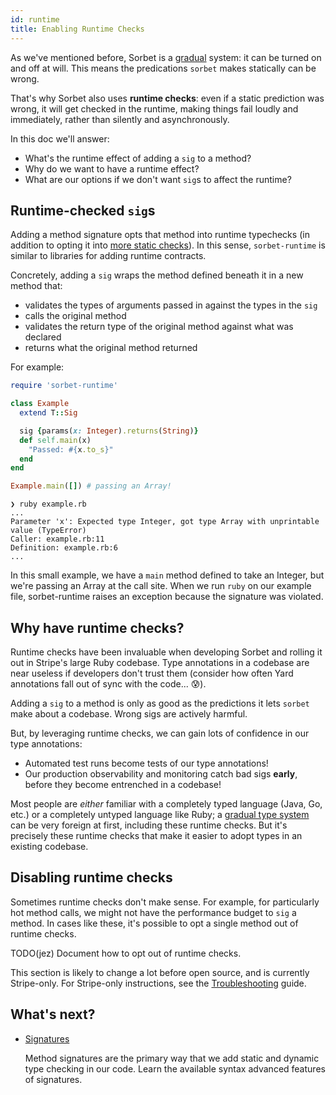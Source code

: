 ```yaml
---
id: runtime
title: Enabling Runtime Checks
---
```


As we've mentioned before, Sorbet is a [gradual](gradual.md) system: it can be
turned on and off at will. This means the predications `sorbet` makes statically
can be wrong.

That's why Sorbet also uses **runtime checks**: even if a static prediction was
wrong, it will get checked in the runtime, making things fail loudly and
immediately, rather than silently and asynchronously.

In this doc we'll answer:

- What's the runtime effect of adding a `sig` to a method?
- Why do we want to have a runtime effect?
- What are our options if we don't want `sig`s to affect the runtime?


## Runtime-checked `sig`s

Adding a method signature opts that method into runtime typechecks (in addition
to opting it into [more static checks](static.md)). In this sense,
`sorbet-runtime` is similar to libraries for adding runtime contracts.

Concretely, adding a `sig` wraps the method defined beneath it in a new method
that:

- validates the types of arguments passed in against the types in the `sig`
- calls the original method
- validates the return type of the original method against what was declared
- returns what the original method returned

For example:

```ruby
require 'sorbet-runtime'

class Example
  extend T::Sig

  sig {params(x: Integer).returns(String)}
  def self.main(x)
    "Passed: #{x.to_s}"
  end
end

Example.main([]) # passing an Array!
```

```shell
❯ ruby example.rb
...
Parameter 'x': Expected type Integer, got type Array with unprintable value (TypeError)
Caller: example.rb:11
Definition: example.rb:6
...
```

In this small example, we have a `main` method defined to take an Integer, but
we're passing an Array at the call site. When we run `ruby` on our example file,
sorbet-runtime raises an exception because the signature was violated.


## Why have runtime checks?

Runtime checks have been invaluable when developing Sorbet and rolling it out in
Stripe's large Ruby codebase. Type annotations in a codebase are near useless if
developers don't trust them (consider how often Yard annotations fall out of
sync with the code... 😰).

Adding a `sig` to a method is only as good as the predictions it lets `sorbet`
make about a codebase. Wrong sigs are actively harmful.

But, by leveraging runtime checks, we can gain lots of confidence in our type
annotations:

- Automated test runs become tests of our type annotations!
- Our production observability and monitoring catch bad sigs **early**, before
  they become entrenched in a codebase!

Most people are *either* familiar with a completely typed language (Java, Go,
etc.) or a completely untyped language like Ruby; a [gradual type
system](gradual.md) can be very foreign at first, including these runtime
checks. But it's precisely these runtime checks that make it easier to adopt
types in an existing codebase.


## Disabling runtime checks

Sometimes runtime checks don't make sense. For example, for particularly hot
method calls, we might not have the performance budget to `sig` a method. In
cases like these, it's possible to opt a single method out of runtime checks.

TODO(jez) Document how to opt out of runtime checks.

This section is likely to change a lot before open source, and is currently
Stripe-only. For Stripe-only instructions, see the
[Troubleshooting](troubleshooting.md) guide.


## What's next?

- [Signatures](sigs.md)

  Method signatures are the primary way that we add static and dynamic type
  checking in our code. Learn the available syntax advanced features of
  signatures.
